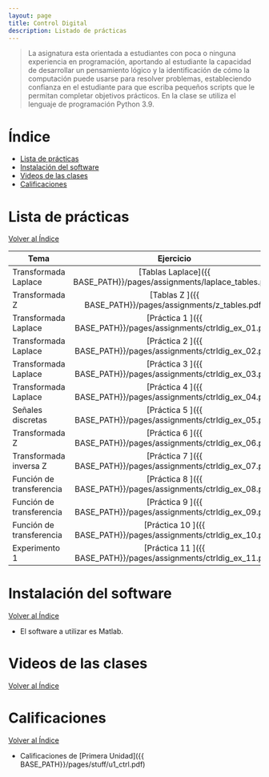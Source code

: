 ```yaml
---
layout: page
title: Control Digital
description: Listado de prácticas
---
```

> La asignatura esta orientada a estudiantes con poca o ninguna experiencia en programación, aportando al estudiante la capacidad de desarrollar un pensamiento lógico y la identificación de cómo la computación puede usarse para resolver problemas, estableciendo confianza en el estudiante para que escriba pequeños scripts que le permitan completar objetivos prácticos. En la clase se utiliza el lenguaje de programación Python 3.9.

# Índice
- [Lista de prácticas](#lista-de-prácticas)
- [Instalación del software](#instalación-del-software)
- [Videos de las clases](#videos-de-las-clases)
- [Calificaciones](#calificaciones)


# Lista de prácticas
[Volver al Índice](#índice)

|Tema                         |Ejercicio       |
|-----------------------------|:--------------:|
|Transformada Laplace         |[Tablas Laplace]({{ BASE_PATH}}/pages/assignments/laplace_tables.pdf)|
|Transformada Z               |[Tablas Z      ]({{ BASE_PATH}}/pages/assignments/z_tables.pdf)|
|Transformada Laplace         |[Práctica 1    ]({{ BASE_PATH}}/pages/assignments/ctrldig_ex_01.pdf)|
|Transformada Laplace         |[Práctica 2    ]({{ BASE_PATH}}/pages/assignments/ctrldig_ex_02.pdf)|
|Transformada Laplace         |[Práctica 3    ]({{ BASE_PATH}}/pages/assignments/ctrldig_ex_03.pdf)|
|Transformada Laplace         |[Práctica 4    ]({{ BASE_PATH}}/pages/assignments/ctrldig_ex_04.pdf)|
|Señales discretas            |[Práctica 5    ]({{ BASE_PATH}}/pages/assignments/ctrldig_ex_05.pdf)|
|Transformada Z               |[Práctica 6    ]({{ BASE_PATH}}/pages/assignments/ctrldig_ex_06.pdf)|
|Transformada inversa Z       |[Práctica 7    ]({{ BASE_PATH}}/pages/assignments/ctrldig_ex_07.pdf)|
|Función de transferencia     |[Práctica 8    ]({{ BASE_PATH}}/pages/assignments/ctrldig_ex_08.pdf)|
|Función de transferencia     |[Práctica 9    ]({{ BASE_PATH}}/pages/assignments/ctrldig_ex_09.pdf)|
|Función de transferencia     |[Práctica 10   ]({{ BASE_PATH}}/pages/assignments/ctrldig_ex_10.pdf)|
|Experimento 1                |[Práctica 11   ]({{ BASE_PATH}}/pages/assignments/ctrldig_ex_11.pdf)|


# Instalación del software
[Volver al Índice](#índice)

- El software a utilizar es Matlab.

# Videos de las clases
[Volver al Índice](#índice)

# Calificaciones
[Volver al Índice](#índice)

- Calificaciones de [Primera Unidad]({{ BASE_PATH}}/pages/stuff/u1_ctrl.pdf)


<!-- Note: this is how to write a comment in HTML. Everything in here won't show up on your webpage.-->

<!--
To increase the size of the title, use fewer # in front of the paper title.
To decrease the size of the title, use more #. 
To remove the italics, remove the * before and after the description
To remove the underline from the title, remove the <u> tags (<u> and </u>)
-->
